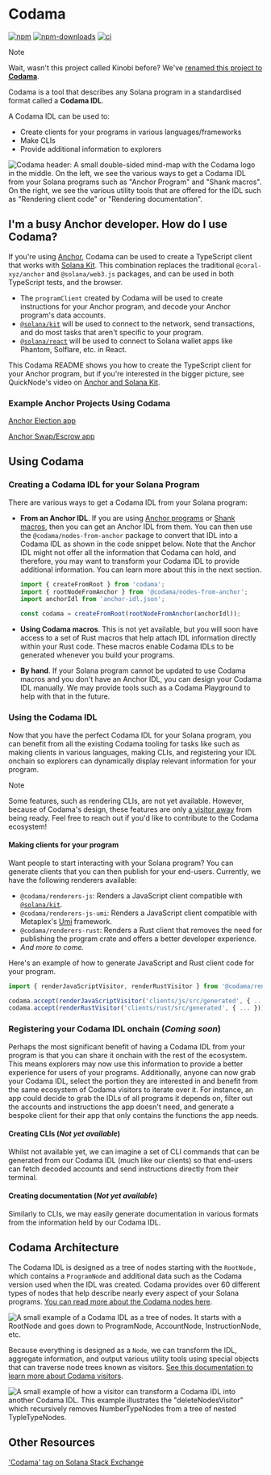 # Codama

[![npm][npm-image]][npm-url]
[![npm-downloads][npm-downloads-image]][npm-url]
[![ci][ci-image]][ci-url]

[npm-downloads-image]: https://img.shields.io/npm/dm/codama.svg?style=flat
[npm-image]: https://img.shields.io/npm/v/codama.svg?style=flat
[npm-url]: https://www.npmjs.com/package/codama
[ci-image]: https://img.shields.io/github/actions/workflow/status/codama-idl/codama/main.yml?logo=GitHub
[ci-url]: https://github.com/codama-idl/codama/actions/workflows/main.yml

> [!NOTE]  
> Wait, wasn't this project called Kinobi before? We've [renamed this project to **Codama**](https://github.com/codama-idl/codama/pull/234).

Codama is a tool that describes any Solana program in a standardised format called a **Codama IDL**.

A Codama IDL can be used to:

- Create clients for your programs in various languages/frameworks
- Make CLIs
- Provide additional information to explorers

![Codama header: A small double-sided mind-map with the Codama logo in the middle. On the left, we see the various ways to get a Codama IDL from your Solana programs such as "Anchor Program" and "Shank macros". On the right, we see the various utility tools that are offered for the IDL such as "Rendering client code" or "Rendering documentation".](https://github.com/user-attachments/assets/029af336-ea71-4e7f-9612-ef5bb187e3a0)

## I'm a busy Anchor developer. How do I use Codama?

If you're using [Anchor](https://www.anchor-lang.com/), Codama can be used to create a TypeScript client that works with [Solana Kit](https://github.com/anza-xyz/kit). This combination replaces the traditional `@coral-xyz/anchor` and `@solana/web3.js` packages, and can be used in both TypeScript tests, and the browser.

- The `programClient` created by Codama will be used to create instructions for your Anchor program, and decode your Anchor program's data accounts.
- [`@solana/kit`](https://github.com/anza-xyz/kit) will be used to connect to the network, send transactions, and do most tasks that aren't specific to your program.
- [`@solana/react`](https://github.com/anza-xyz/kit/tree/main/packages/react) will be used to connect to Solana wallet apps like Phantom, Solflare, etc. in React.

This Codama README shows you how to create the TypeScript client for your Anchor program, but if you're interested in the bigger picture, see QuickNode's video on [Anchor and Solana Kit](https://www.youtube.com/watch?v=2T3DOMv7iR4).

### Example Anchor Projects Using Codama

[Anchor Election app](https://github.com/quiknode-labs/anchor-election-2025)

[Anchor Swap/Escrow app](https://github.com/quiknode-labs/you-will-build-a-solana-program)

## Using Codama

### Creating a Codama IDL for your Solana Program

There are various ways to get a Codama IDL from your Solana program:

- **From an Anchor IDL**. If you are using [Anchor programs](https://github.com/coral-xyz/anchor) or [Shank macros](https://github.com/metaplex-foundation/shank), then you can get an Anchor IDL from them. You can then use the `@codama/nodes-from-anchor` package to convert that IDL into a Codama IDL as shown in the code snippet below. Note that the Anchor IDL might not offer all the information that Codama can hold, and therefore, you may want to transform your Codama IDL to provide additional information. You can learn more about this in the next section.

    ```ts
    import { createFromRoot } from 'codama';
    import { rootNodeFromAnchor } from '@codama/nodes-from-anchor';
    import anchorIdl from 'anchor-idl.json';

    const codama = createFromRoot(rootNodeFromAnchor(anchorIdl));
    ```

- **Using Codama macros**. This is not yet available, but you will soon have access to a set of Rust macros that help attach IDL information directly within your Rust code. These macros enable Codama IDLs to be generated whenever you build your programs.

- **By hand**. If your Solana program cannot be updated to use Codama macros and you don't have an Anchor IDL, you can design your Codama IDL manually. We may provide tools such as a Codama Playground to help with that in the future.

### Using the Codama IDL

Now that you have the perfect Codama IDL for your Solana program, you can benefit from all the existing Codama tooling for tasks like such as making clients in various languages, making CLIs, and registering your IDL onchain so explorers can dynamically display relevant information for your program.

> [!NOTE]  
> Some features, such as rendering CLIs, are not yet available. However, because of Codama's design, these features are only [a visitor away](#codama-architecture) from being ready. Feel free to reach out if you'd like to contribute to the Codama ecosystem!

#### Making clients for your program

Want people to start interacting with your Solana program? You can generate clients that you can then publish for your end-users. Currently, we have the following renderers available:

- `@codama/renderers-js`: Renders a JavaScript client compatible with [`@solana/kit`](https://github.com/anza-xyz/kit).
- `@codama/renderers-js-umi`: Renders a JavaScript client compatible with Metaplex's [Umi](https://github.com/metaplex-foundation/umi) framework.
- `@codama/renderers-rust`: Renders a Rust client that removes the need for publishing the program crate and offers a better developer experience.
- _And more to come._

Here's an example of how to generate JavaScript and Rust client code for your program.

```ts
import { renderJavaScriptVisitor, renderRustVisitor } from '@codama/renderers';

codama.accept(renderJavaScriptVisitor('clients/js/src/generated', { ... }));
codama.accept(renderRustVisitor('clients/rust/src/generated', { ... }));
```

### Registering your Codama IDL onchain (_Coming soon_)

Perhaps the most significant benefit of having a Codama IDL from your program is that you can share it onchain with the rest of the ecosystem. This means explorers may now use this information to provide a better experience for users of your programs. Additionally, anyone can now grab your Codama IDL, select the portion they are interested in and benefit from the same ecosystem of Codama visitors to iterate over it. For instance, an app could decide to grab the IDLs of all programs it depends on, filter out the accounts and instructions the app doesn't need, and generate a bespoke client for their app that only contains the functions the app needs.

#### Creating CLIs (_Not yet available_)

Whilst not available yet, we can imagine a set of CLI commands that can be generated from our Codama IDL (much like our clients) so that end-users can fetch decoded accounts and send instructions directly from their terminal.

#### Creating documentation (_Not yet available_)

Similarly to CLIs, we may easily generate documentation in various formats from the information held by our Codama IDL.

## Codama Architecture

The Codama IDL is designed as a tree of nodes starting with the `RootNode,` which contains a `ProgramNode` and additional data such as the Codama version used when the IDL was created. Codama provides over 60 different types of nodes that help describe nearly every aspect of your Solana programs. [You can read more about the Codama nodes here](./packages/nodes).

![A small example of a Codama IDL as a tree of nodes. It starts with a RootNode and goes down to ProgramNode, AccountNode, InstructionNode, etc.](https://github.com/codama-idl/codama/assets/3642397/9d53485d-a4f6-459a-b7eb-58faab716bc1)

Because everything is designed as a `Node`, we can transform the IDL, aggregate information, and output various utility tools using special objects that can traverse node trees known as visitors. [See this documentation to learn more about Codama visitors](./packages/visitors).

![A small example of how a visitor can transform a Codama IDL into another Codama IDL. This example illustrates the "deleteNodesVisitor" which recursively removes NumberTypeNodes from a tree of nested TypleTypeNodes.](https://github.com/codama-idl/codama/assets/3642397/f54e83d1-eade-4674-80dc-7ddc360f5f66)

## Other Resources

['Codama' tag on Solana Stack Exchange](https://solana.stackexchange.com/questions/tagged/codama)
